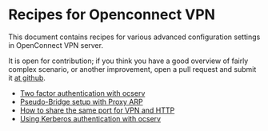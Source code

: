 # Recipes for Openconnect VPN

This document contains recipes for various advanced configuration
settings in OpenConnect VPN server.

It is open for contribution; if you think you have a good overview
of fairly complex scenario, or another improvement, open a pull request
and submit it [at github](https://github.com/openconnect/recipes).

* [Two factor authentication with ocserv](ocserv-2fa.md)
* [Pseudo-Bridge setup with Proxy ARP](ocserv-pseudo-bridge.md)
* [How to share the same port for VPN and HTTP](ocserv-multihost.md)
* [Using Kerberos authentication with ocserv](ocserv-kerberos.md)
